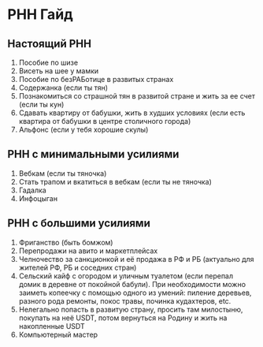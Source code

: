 # РНН Гайд

## Настоящий РНН

1. Пособие по шизе
2. Висеть на шее у мамки
3. Пособие по безРАБотице в развитых странах
4. Содержанка (если ты тян)
5. Познакомиться со страшной тян в развитой стране и жить за ее счет (если ты кун)
6. Сдавать квартиру от бабушки, жить в худших условиях (если есть квартира от бабушки в центре столичного города)
7. Альфонс (если у тебя хорошие скулы)

## РНН с минимальными усилиями

1. Вебкам (если ты тяночка)
2. Стать трапом и вкатиться в вебкам (если ты не тяночка)
3. Гадалка
4. Инфоцыган

## РНН с большими усилиями

1. Фриганство (быть бомжом)
2. Перепродажи на авито и маркетплейсах
3. Челночество за санкционкой и её продажа в РФ и РБ (актуально для жителей РФ, РБ и соседних стран)
4. Сельский кайф с огородом и уличным туалетом (если перепал домик в деревне от покойной бабули). При необходимости можно заиметь копеечку с помощью одного из умений: пиление деревьев, разного рода ремонты, покос травы, починка кудахтеров, etc.
5. Нелегально попасть в развитую страну, просить там милостыню, покупать на неё USDT, потом вернуться на Родину и жить на накопленные USDT
6. Компьютерный мастер
